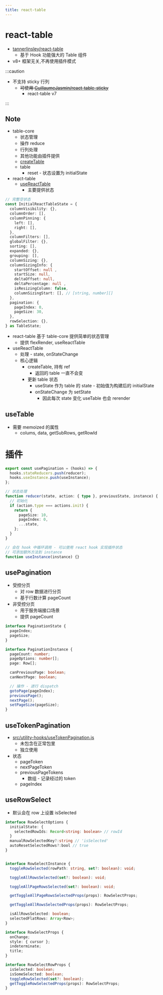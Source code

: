 ```yaml
---
title: react-table
---
```


# react-table

- [tannerlinsley/react-table](https://github.com/tannerlinsley/react-table)
  - 基于 Hook 功能强大的 Table 组件
- v8+ 框架无关,不再使用插件模式

:::caution

- 不支持 sticky 行列
  - ~~可使用 [GuillaumeJasmin/react-table-sticky](https://github.com/GuillaumeJasmin/react-table-sticky)~~
    - react-table v7

:::

## Note

- table-core
  - 状态管理
  - 操作 reduce
  - 行列处理
  - 其他功能由插件提供
  - [createTable](https://github.com/TanStack/table/blob/main/packages/table-core/src/core/table.ts)
  - table
    - reset - 状态设置为 initialState
- react-table
  - [useReactTable](https://github.com/TanStack/table/blob/main/packages/react-table/src/index.tsx#L54-L91)
    - 主要提供状态

```ts
// 完整空状态
const InitialReactTableState = {
  columnVisibility: {},
  columnOrder: [],
  columnPinning: {
    left: [],
    right: [],
  },
  columnFilters: [],
  globalFilter: {},
  sorting: [],
  expanded: {},
  grouping: [],
  columnSizing: {},
  columnSizingInfo: {
    startOffset: null ,
    startSize: null,
    deltaOffset: null,
    deltaPercentage: null ,
    isResizingColumn: false,
    columnSizingStart: [], // [string, number][]
  },
  pagination: {
    pageIndex: 0,
    pageSize: 30,
  },
  rowSelection: {},
} as TableState;
```

- react-table 基于 table-core 提供简单的状态管理
  - 提供 flexRender, useReactTable
- useReactTable
  - 处理 - state, onStateChange
  - 核心逻辑
    - createTable, 持有 ref
      - 返回的 table 一直不会变
    - 更新 table 状态
      - useState 作为 table 的 state - 初始值为构建后的 initialState
      - onStateChange 为 setState
        - 因此每次 state 变化 useTable 也会 rerender

## useTable

- 需要 memoized 的属性
  - colums, data, getSubRows, getRowId

# 插件

```ts
export const usePagination = (hooks) => {
  hooks.stateReducers.push(reducer);
  hooks.useInstance.push(useInstance);
};

// 状态处理
function reducer(state, action: { type }, previousState, instance) {
  // 初始化
  if (action.type === actions.init) {
    return {
      pageSize: 10,
      pageIndex: 0,
      ...state,
    };
  }
}

// 会在 hook 中循环调用 - 可以使用 react hook 实现插件状态
// 可添加额外方法到 instance
function useInstance(instance) {}
```

## usePagination

- 受控分页
  - 对 row 数据进行分页
  - 基于行数计算 pageCount
- 非受控分页
  - 用于服务端接口场景
  - 提供 pageCount

```ts
interface PaginationState {
  pageIndex;
  pageSize;
}

interface PaginationInstance {
  pageCount: number;
  pageOptions: number[];
  page: Row[];

  canPreviousPage: boolean;
  canNextPage: boolean;

  // 操作 - 进行 dispatch
  gotoPage(pageIndex);
  previousPage();
  nextPage();
  setPageSize(pageSize);
}
```

## useTokenPagination

- [src/utility-hooks/useTokenPagination.js](https://github.com/tannerlinsley/react-table/blob/master/src/utility-hooks/useTokenPagination.js)
  - 未包含在正常包里
  - 独立使用
- 状态
  - pageToken
  - nextPageToken
  - previousPageTokens
    - 数组 - 记录经过的 token
  - pageIndex

## useRowSelect

- 默认会在 row 上设置 isSelected

```ts
interface RowSelectOptions {
  initialState: {
    selectedRowIds: Record<string: boolean> // rowId
  }
  manualRowSelectedKey?:string // 'isSelected'
  autoResetSelectedRows?:bool // true
}


interface RowSelectInstance {
  toggleRowSelected(rowPath: string, set?: boolean): void;

  toggleAllRowsSelected(set?: boolean): void;

  toggleAllPageRowsSelected(set?: boolean): void;

  getToggleAllPageRowsSelectedProps(props): RowSelectProps;

  getToggleAllRowsSelectedProps(props): RowSelectProps;

  isAllRowsSelected: boolean;
  selectedFlatRows: Array<Row>;
}

interface RowSelectProps {
  onChange;
  style: { cursor };
  indeterminate;
  title;
}

interface RowSelectRowProps {
  isSelected: boolean;
  isSomeSelected: boolean;
  toggleRowSelected(set?: boolean);
  getToggleRowSelectedProps(props): RowSelectProps;
}
```
